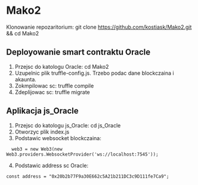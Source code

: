 # Mako2

Klonowanie repozaritorium:
git clone https://github.com/kostiask/Mako2.git && cd Mako2

## Deployowanie smart contraktu Oracle
1. Przejsc do katologu Oracle: cd Mako2
2. Uzupelnic plik truffle-config.js. Trzebo podac dane blockczaina i akaunta.
3. Zokmpilowac sc: truffle compile
4. Zdeplijowac sc: truffle migrate

## Aplikacja js_Oracle
1. Przejsc do katologu js_Oracle: cd js_Oracle
2. Otworzyc plik index.js
3. Podstawic websocket blockczaina: 
```
  web3 = new Web3(new Web3.providers.WebsocketProvider('ws://localhost:7545'));
```
4. Podstawic address sc Oracle:
```
const address = "0x20b2b77F9a30E662c5A21b211DC3c9D111fe7Ca9";
```
